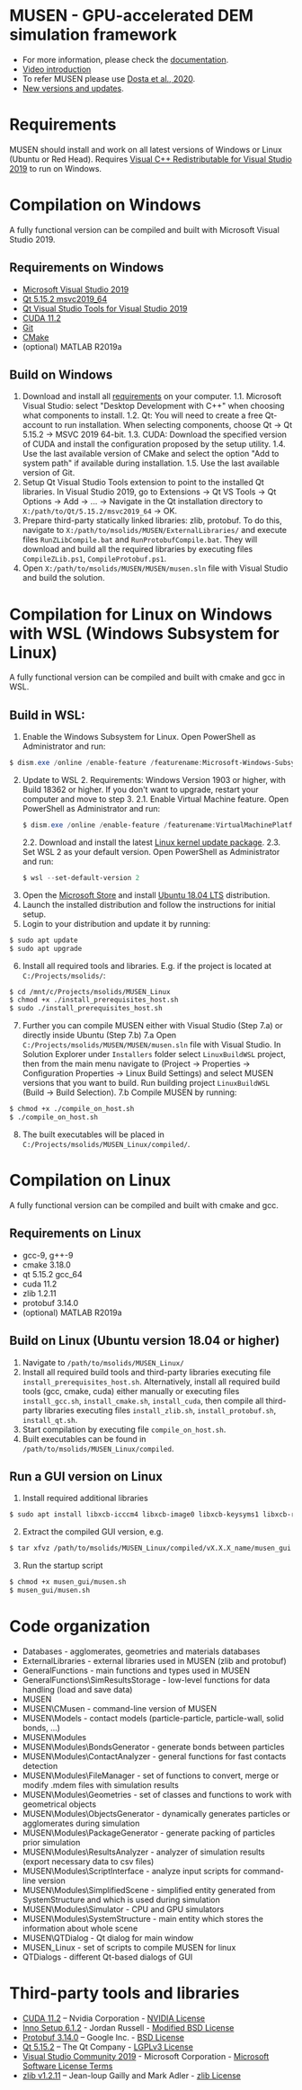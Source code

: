 # MUSEN - GPU-accelerated DEM simulation framework
- For more information, please check the [documentation](https://msolids.net/documentation). 
- [Video introduction](https://youtu.be/bH1xydzdrGY)
- To refer MUSEN please use [Dosta et al., 2020](https://doi.org/10.1016/j.softx.2020.100618).
- [New versions and updates](https://msolids.net/musen/download).

# Requirements 
MUSEN should install and work on all latest versions of Windows or Linux (Ubuntu or Red Head).
Requires [Visual C++ Redistributable for Visual Studio 2019](https://support.microsoft.com/en-us/help/2977003/the-latest-supported-visual-c-downloads) to run on Windows.


# Compilation on Windows
A fully functional version can be compiled and built with Microsoft Visual Studio 2019. 

## Requirements on Windows
- [Microsoft Visual Studio 2019](https://visualstudio.microsoft.com/downloads/)
- [Qt 5.15.2 msvc2019_64](https://download.qt.io/archive/online_installers/4.0/)
- [Qt Visual Studio Tools for Visual Studio 2019](https://marketplace.visualstudio.com/items?itemName=TheQtCompany.QtVisualStudioTools2019)
- [CUDA 11.2](https://developer.nvidia.com/cuda-downloads)
- [Git](https://git-scm.com/downloads)
- [CMake](https://cmake.org/download/)
- (optional) MATLAB R2019a

## Build on Windows
1. Download and install all [requirements](#requirements-on-windows) on your computer.
	1.1. Microsoft Visual Studio: select "Desktop Development with C++" when choosing what components to install.
	1.2. Qt: You will need to create a free Qt-account to run installation. When selecting components, choose Qt → Qt 5.15.2 → MSVC 2019 64-bit. 
	1.3. CUDA: Download the specified version of CUDA and install the configuration proposed by the setup utility.
	1.4. Use the last available version of CMake and select the option "Add to system path" if available during installation.
	1.5. Use the last available version of Git.
2. Setup Qt Visual Studio Tools extension to point to the installed Qt libraries. In Visual Studio 2019, go to Extensions → Qt VS Tools → Qt Options → Add → ... → Navigate in the Qt installation directory to `X:/path/to/Qt/5.15.2/msvc2019_64` → OK.
3. Prepare third-party statically linked libraries: zlib, protobuf. To do this, navigate to `X:/path/to/msolids/MUSEN/ExternalLibraries/` and execute files `RunZLibCompile.bat` and `RunProtobufCompile.bat`. They will download and build all the required libraries by executing files `CompileZLib.ps1`, `CompileProtobuf.ps1`.
4. Open `X:/path/to/msolids/MUSEN/MUSEN/musen.sln` file with Visual Studio and build the solution.


# Compilation for Linux on Windows with WSL (Windows Subsystem for Linux)
A fully functional version can be compiled and built with cmake and gcc in WSL. 

## Build in WSL:
1. Enable the Windows Subsystem for Linux. Open PowerShell as Administrator and run:
```PowerShell
$ dism.exe /online /enable-feature /featurename:Microsoft-Windows-Subsystem-Linux /all /norestart
```
2. Update to WSL 2. Requirements: Windows Version 1903 or higher, with Build 18362 or higher. If you don't want to upgrade, restart your computer and move to step 3.
	2.1. Enable Virtual Machine feature. Open PowerShell as Administrator and run:
	```PowerShell
	$ dism.exe /online /enable-feature /featurename:VirtualMachinePlatform /all /norestart
	```
	2.2. Download and install the latest [Linux kernel update package](https://wslstorestorage.blob.core.windows.net/wslblob/wsl_update_x64.msi).
	2.3. Set WSL 2 as your default version. Open PowerShell as Administrator and run:
	```PowerShell
	$ wsl --set-default-version 2
	```
3. Open the [Microsoft Store](https://aka.ms/wslstore) and install [Ubuntu 18.04 LTS](https://www.microsoft.com/store/apps/9N9TNGVNDL3Q) distribution.
4. Launch the installed distribution and follow the instructions for initial setup.
5. Login to your distribution and update it by running:
```sh
$ sudo apt update
$ sudo apt upgrade
```
6. Install all required tools and libraries. E.g. if the project is located at `C:/Projects/msolids/`:
```sh
$ cd /mnt/c/Projects/msolids/MUSEN_Linux
$ chmod +x ./install_prerequisites_host.sh
$ sudo ./install_prerequisites_host.sh
```
7. Further you can compile MUSEN either with Visual Studio (Step 7.a) or directly inside Ubuntu (Step 7.b)
7.a Open `C:/Projects/msolids/MUSEN/MUSEN/musen.sln` file with Visual Studio. In Solution Explorer under `Installers` folder select `LinuxBuildWSL` project, then from the main menu navigate to (Project → Properties → Configuration Properties → Linux Build Settings) and select MUSEN versions that you want to build. Run building project `LinuxBuildWSL` (Build → Build Selection).
7.b Compile MUSEN by running:
```sh
$ chmod +x ./compile_on_host.sh
$ ./compile_on_host.sh
```
8. The built executables will be placed in `C:/Projects/msolids/MUSEN_Linux/compiled/`.


# Compilation on Linux
A fully functional version can be compiled and built with cmake and gcc. 

## Requirements on Linux
- gcc-9, g++-9
- cmake 3.18.0
- qt 5.15.2 gcc_64
- cuda 11.2
- zlib 1.2.11
- protobuf 3.14.0
- (optional) MATLAB R2019a 

## Build on Linux (Ubuntu version 18.04 or higher)
1. Navigate to `/path/to/msolids/MUSEN_Linux/`
2. Install all required build tools and third-party libraries executing file `install_prerequisites_host.sh`. Alternatively, install all required build tools (gcc, cmake, cuda) either manually or executing files `install_gcc.sh`, `install_cmake.sh`, `install_cuda`, then compile all third-party libraries executing files `install_zlib.sh`, `install_protobuf.sh`, `install_qt.sh`.
3. Start compilation by executing file `compile_on_host.sh`.
4. Built executables can be found in `/path/to/msolids/MUSEN_Linux/compiled`.

## Run a GUI version on Linux
1. Install required additional libraries
```sh
$ sudo apt install libxcb-icccm4 libxcb-image0 libxcb-keysyms1 libxcb-render-util0 libxcb-xinerama0
```
2. Extract the compiled GUI version, e.g.
```sh
$ tar xfvz /path/to/msolids/MUSEN_Linux/compiled/vX.X.X_name/musen_gui.tar.gz
```
3. Run the startup script
```sh
$ chmod +x musen_gui/musen.sh
$ musen_gui/musen.sh
```

# Code organization
- Databases - agglomerates, geometries and materials databases
- ExternalLibraries - external libraries used in MUSEN (zlib and protobuf)
- GeneralFunctions - main functions and types used in MUSEN 
- GeneralFunctions\SimResultsStorage - low-level functions for data handling (load and save data)
- MUSEN
- MUSEN\CMusen - command-line version of MUSEN
- MUSEN\Models - contact models (particle-particle, particle-wall, solid bonds, ...)
- MUSEN\Modules 
- MUSEN\Modules\BondsGenerator - generate bonds between particles
- MUSEN\Modules\ContactAnalyzer - general functions for fast contacts detection 
- MUSEN\Modules\FileManager - set of functions to convert, merge or modify .mdem files with simulation results
- MUSEN\Modules\Geometries - set of classes and functions to work with geometrical objects
- MUSEN\Modules\ObjectsGenerator - dynamically generates particles or agglomerates during simulation
- MUSEN\Modules\PackageGenerator - generate packing of particles prior simulation
- MUSEN\Modules\ResultsAnalyzer - analyzer of simulation results (export necessary data to csv files)
- MUSEN\Modules\ScriptInterface - analyze input scripts for command-line version
- MUSEN\Modules\SimplifiedScene - simplified entity generated from SystemStructure and which is used during simulation
- MUSEN\Modules\Simulator - CPU and GPU simulators
- MUSEN\Modules\SystemStructure - main entity which stores the information about whole scene
- MUSEN\QTDialog - Qt dialog for main window
- MUSEN_Linux - set of scripts to compile MUSEN for linux
- QTDialogs - different Qt-based dialogs of GUI


# Third-party tools and libraries
- [CUDA 11.2](https://developer.nvidia.com/cuda-zone) – Nvidia Corporation - [NVIDIA License](https://docs.nvidia.com/cuda/pdf/EULA.pdf)
- [Inno Setup 6.1.2](https://jrsoftware.org/isinfo.php) - Jordan Russell - [Modified BSD License](http://www.jrsoftware.org/files/is/license.txt)
- [Protobuf 3.14.0](https://developers.google.com/protocol-buffers/) – Google Inc. - [BSD License](https://github.com/protocolbuffers/protobuf/blob/master/LICENSE)
- [Qt 5.15.2](https://www.qt.io/) – The Qt Company - [LGPLv3 License](https://doc.qt.io/qt-5/lgpl.html)
- [Visual Studio Community 2019](https://visualstudio.microsoft.com/vs/) - Microsoft Corporation - [Microsoft Software License Terms](https://visualstudio.microsoft.com/license-terms/mlt031819/)
- [zlib v1.2.11](https://www.zlib.net/) – Jean-loup Gailly and Mark Adler - [zlib License](https://www.zlib.net/zlib_license.html)
